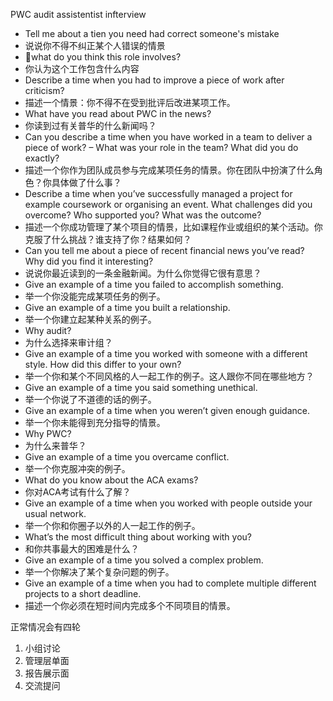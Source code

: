 PWC audit assistentist infterview

- Tell me about a tien you need had correct someone's mistake
- 说说你不得不纠正某个人错误的情景
- what do you think this role involves?
- 你认为这个工作包含什么内容
- Describe a time when you had to improve a piece of work after criticism?
- 描述一个情景：你不得不在受到批评后改进某项工作。
- What have you read about PWC in the news?
- 你读到过有关普华的什么新闻吗？
- Can you describe a time when you have worked in a team to deliver a piece of work? – What was your role in the team? What did you do exactly?
- 描述一个你作为团队成员参与完成某项任务的情景。你在团队中扮演了什么角色？你具体做了什么事？
- Describe a time when you’ve successfully managed a project for example coursework or organising an event. What challenges did you overcome? Who supported you? What was the outcome?
- 描述一个你成功管理了某个项目的情景，比如课程作业或组织的某个活动。你克服了什么挑战？谁支持了你？结果如何？
- Can you tell me about a piece of recent financial news you’ve read? Why did you find it interesting?
- 说说你最近读到的一条金融新闻。为什么你觉得它很有意思？
- Give an example of a time you failed to accomplish something.
- 举一个你没能完成某项任务的例子。
- Give an example of a time you built a relationship.
- 举一个你建立起某种关系的例子。
- Why audit?
- 为什么选择来审计组？
- Give an example of a time you worked with someone with a different style. How did this differ to your own?
- 举一个你和某个不同风格的人一起工作的例子。这人跟你不同在哪些地方？
- Give an example of a time you said something unethical.
- 举一个你说了不道德的话的例子。
- Give an example of a time when you weren’t given enough guidance.
- 举一个你未能得到充分指导的情景。
- Why PWC?
- 为什么来普华？
- Give an example of a time you overcame conflict.
- 举一个你克服冲突的例子。
- What do you know about the ACA exams?
- 你对ACA考试有什么了解？
- Give an example of a time when you worked with people outside your usual network.
- 举一个你和你圈子以外的人一起工作的例子。
- What’s the most difficult thing about working with you?
- 和你共事最大的困难是什么？
- Give an example of a time you solved a complex problem.
- 举一个你解决了某个复杂问题的例子。
- Give an example of a time when you had to complete multiple different projects to a short deadline.
- 描述一个你必须在短时间内完成多个不同项目的情景。

正常情况会有四轮 
1. 小组讨论
2. 管理层单面
3. 报告展示面
4. 交流提问
